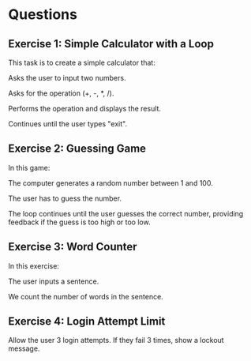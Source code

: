 # Questions


## Exercise 1: Simple Calculator with a Loop
This task is to create a simple calculator that:

Asks the user to input two numbers.

Asks for the operation (+, -, *, /).

Performs the operation and displays the result.

Continues until the user types "exit".




## Exercise 2: Guessing Game
In this game:

The computer generates a random number between 1 and 100.

The user has to guess the number.

The loop continues until the user guesses the correct number, providing feedback if the guess is too high or too low.




## Exercise 3: Word Counter
In this exercise:

The user inputs a sentence.

We count the number of words in the sentence.


## Exercise 4: Login Attempt Limit
Allow the user 3 login attempts. If they fail 3 times, show a lockout message.